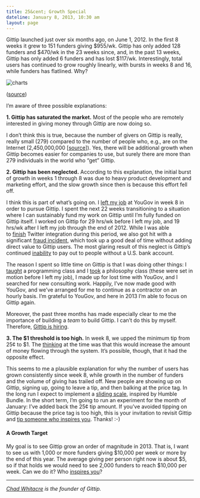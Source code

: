 ```yaml
---
title: 25&cent; Growth Special
dateline: January 8, 2013, 10:30 am
layout: page
---
```


<p>Gittip launched just over six months ago, on June 1, 2012. In the first 8
weeks it grew to 151 funders giving $955/wk. Gittip has only added 128 funders
and $470/wk in the 23 weeks since, and, in the past 13 weeks, Gittip has only
added 6 funders and has lost $117/wk. Interestingly, total users has continued
to grow roughly linearly, with bursts in weeks 8 and 16, while funders has
flatlined. Why?</p>

<p><img alt="charts" src="http://media.tumblr.com/b07e7046a45a9c0bcdcc04f2957fd2
cd/tumblr_inline_mgb9oq8BeF1rn81gb.png"/></p>

<p>(<a href="https://www.gittip.com/about/charts.html">source</a>)</p>

<p>I’m aware of three possible explanations:</p>

<p><strong>1. Gittip has saturated the market.</strong> Most of the people who
are remotely interested in giving money through Gittip are now doing so.</p>

<p>I don’t think this is true, because the number of givers on Gittip is
really, really small (279) compared to the number of people who, e.g., are on
the Internet (2,450,000,000 [<a href="https://en.wikipedia.org/wiki/List_of_coun
tries_by_number_of_Internet_users">source</a>]). Yes, there will be additional
growth when Gittip becomes easier for companies to use, but surely there are
more than 279 individuals in the world who “get” Gittip.</p>

<p><strong>2. Gittip has been neglected.</strong> According to this
explanation, the initial burst of growth in weeks 1 through 8 was due to heavy
product development and marketing effort, and the slow growth since then is
because this effort fell off.</p>

<p>I think this is part of what’s going on. I <a
href="http://blog.gittip.com/post/27072581481/i-believe-in-gittip">left my
job</a> at YouGov in week 8 in order to pursue Gittip. I spent the next 22
weeks transitioning to a situation where I can sustainably fund my work on
Gittip until I’m fully funded on Gittip itself. I worked on Gittip for 29
hrs/wk before I left my job, and 19 hrs/wk after I left my job through the end
of 2012. While I was able to <a href="http://blog.gittip.com/post/38264311698
/gittip-anyone-on-twitter">finish</a> Twitter integration during this period,
we also got hit with a significant <a
href="http://blog.gittip.com/post/35314128322/the-delpan-incident">fraud
incident</a>, which took up a good deal of time without adding direct value to
Gittip users. The most glaring result of this neglect is Gittip’s
continued <a
href="https://github.com/gratipay/gratipay.com/issues/126">inability</a> to
pay out to people without a U.S. bank account.</p>

<p>The reason I spent so little time on Gittip is that I was doing other things:
l <a href="http://whit537.org/courses/web-development-101/">taught</a> a
programming class and I <a href="http://whit537.org/2013/01/humbled-and-
excited.html">took</a> a philosophy class (these were set in motion before I
left my job), I made up for lost time with YouGov, and I searched for new
consulting work. Happily, I’ve now made good with YouGov, and we’ve arranged
for me to continue as a contractor on an hourly basis. I’m grateful to YouGov,
and here in 2013 I’m able to focus on Gittip again.</p>

<p>Moreover, the past three months has made especially clear to me the
importance of building a <em>team</em> to build Gittip. I can’t do this by
myself. Therefore, <a href="http://blog.gittip.com/post/39687487576/gittip-is-
hiring">Gittip is hiring</a>.</p>

<p><strong>3. The $1 threshold is too high.</strong> In week 8, we upped the
minimum tip from 25¢ to $1. The <a
href="https://github.com/gratipay/gratipay.com/issues/180#issuecomment-7259749">thinking</a>
at the time was that this would increase the amount of money flowing through
the system. It’s possible, though, that it had the opposite effect.</p>

<p>This seems to me a plausible explanation for why the number of users has
grown consistently since week 8, while growth in the number of funders and the
volume of giving has trailed off. New people are showing up on Gittip, signing
up, going to leave a tip, and then balking at the price tag. In the long run I
expect to implement a <a
href="https://github.com/gratipay/gratipay.com/issues/434">sliding scale</a>,
inspired by Humble Bundle. In the short term, I’m going to run an experiment
for the month of January: I&#8217;ve added back the 25¢ tip amount. If you’ve
avoided tipping on Gittip because the price tag is too high, this is your
invitation to revisit Gittip and <a href="https://www.gittip.com/">tip someone
who inspires you</a>. Thanks! :-)</p><h4>A Growth Target</h4>

<p>My goal is to see Gittip grow an order of magnitude in 2013. That is, I want
to see us with 1,000 or more funders giving $10,000 per week or more by the end
of this year. The average giving per person right now is about $5, so if that
holds we would need to see 2,000 funders to reach $10,000 per week. Can we do
it? Who <a href="https://www.gittip.com/">inspires you</a>?</p><hr>

<p><em><a href="https://www.gittip.com/whit537/">Chad Whitacre</a> is the
founder of Gittip.</em></p>
